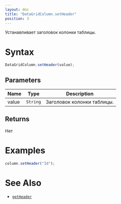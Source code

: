 ```yaml
---
layout: doc
title: "DataGridColumn.setHeader"
position: 3
---
```


Устанавливает заголовок колонки таблицы.

# Syntax

```js
DataGridColumn.setHeader(value);
```

## Parameters

Name|Type|Description
----|----|-----------
value|`String`|Заголовок колонки таблицы.

## Returns

Нет

# Examples

```js
column.setHeader("Id");
```

# See Also

* [`getHeader`](../DataGridColumn.getHeader/)
